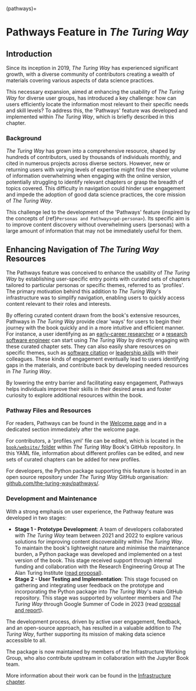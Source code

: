 (pathways)=
# Pathways Feature in *The Turing Way*

## Introduction

Since its inception in 2019, *The Turing Way* has experienced significant growth, with a diverse community of contributors creating a wealth of materials covering various aspects of data science practices.

This necessary expansion, aimed at enhancing the usability of *The Turing Way* for diverse user groups, has introduced a key challenge: how can users efficiently locate the information most relevant to their specific needs and skill levels?
To address this, the 'Pathways' feature was developed and implemented within *The Turing Way*, which is briefly described in this chapter.

### Background

*The Turing Way* has grown into a comprehensive resource, shaped by hundreds of contributors, used by thousands of individuals monthly, and cited in numerous projects across diverse sectors. 
However, new or returning users with varying levels of expertise might find the sheer volume of information overwhelming when engaging with the online version, potentially struggling to identify relevant chapters or grasp the breadth of topics covered.
This difficulty in navigation could hinder user engagement and impede the adoption of good data science practices, the core mission of *The Turing Way*.

This challenge led to the development of the 'Pathways' feature (inspired by the concepts of {ref}`Personas and Pathways<pd-persona>`).
Its specific aim is to improve content discovery without overwhelming users (personas) with a large amount of information that may not be immediately useful for them.

## Enhancing Navigation of *The Turing Way* Resources

The Pathways feature was conceived to enhance the usability of *The Turing Way* by establishing user-specific entry points with curated sets of chapters tailored to particular personas or specific themes, referred to as 'profiles'.
The primary motivation behind this addition to *The Turing Way*'s infrastructure was to simplify navigation, enabling users to quickly access content relevant to their roles and interests.

By offering curated content drawn from the book's extensive resources, Pathways in *The Turing Way* provide clear 'ways' for users to begin their journey with the book quickly and in a more intuitive and efficient manner.
For instance, a user identifying as an [early-career researcher](https://book.the-turing-way.org/pathways/early-career-researchers) or a [research software engineer](https://book.the-turing-way.org/pathways/research-software-engineers) can start using *The Turing Way* by directly engaging with these curated chapter sets.
They can also easily share resources on specific themes, such as [software citation](https://book.the-turing-way.org/pathways/software-citation) or [leadership skills](https://book.the-turing-way.org/pathways/project-leaders) with their colleagues.
These kinds of engagement eventually lead to users identifying gaps in the materials, and contribute back by developing needed resources in *The Turing Way*.

By lowering the entry barrier and facilitating easy engagement, Pathways helps individuals improve their skills in their desired areas and foster curiosity to explore additional resources within the book.

### Pathway Files and Resources

For readers, Pathways can be found in the [Welcome page](https://book.the-turing-way.org/#different-pathways) and in a dedicated section immediately after the welcome page.

For contributors, a 'profiles.yml' file can be edited, which is located in the [`book/website/` folder](https://github.com/the-turing-way/the-turing-way/blob/main/book/website/profiles.yml) within *The Turing Way* Book's GitHub repository.
In this YAML file, information about different profiles can be edited, and new sets of curated chapters can be added for new profiles.

For developers, the Python package supporting this feature is hosted in an open source repository under *The Turing Way* GitHub organisation: [github.com/the-turing-way/pathways/](https://github.com/the-turing-way/pathways/).

### Development and Maintenance

With a strong emphasis on user experience, the Pathway feature was developed in two stages:

  * **Stage 1 - Prototype Development**: A team of developers collaborated with *The Turing Way* team between 2021 and 2022 to explore various solutions for improving content discoverability within *The Turing Way*.
To maintain the book's lightweight nature and minimise the maintenance burden, a Python package was developed and implemented on a test version of the book.
This stage received support through internal funding and collaboration with the Research Engineering Group at The Alan Turing Institute ([read proposal](https://github.com/the-turing-way/project-management/blob/main/proposals/2021-07-ux-funding-turing.md)).
  * **Stage 2 - User Testing and Implementation**: This stage focused on gathering and integrating user feedback on the prototype and incorporating the Python package into *The Turing Way*'s main GitHub repository.
This stage was supported by volunteer members and *The Turing Way* through Google Summer of Code in 2023 (read [proposal and report](https://github.com/the-turing-way/pathways/)).

The development process, driven by active user engagement, feedback, and an open-source approach, has resulted in a valuable addition to *The Turing Way*, further supporting its mission of making data science accessible to all.

The package is now maintained by members of the Infrastructure Working Group, who also contribute upstream in collaboration with the Jupyter Book team.

More information about their work can be found in the [Infrastructure chapter](https://book.the-turing-way.org/community-handbook/infrastructure).
